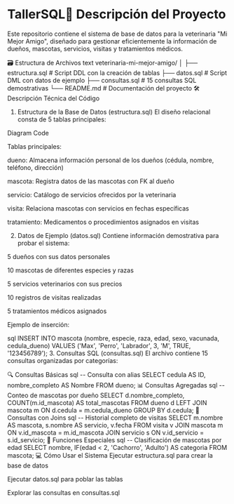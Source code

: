 # TallerSQL📌 Descripción del Proyecto
Este repositorio contiene el sistema de base de datos para la veterinaria "Mi Mejor Amigo", diseñado para gestionar eficientemente la información de dueños, mascotas, servicios, visitas y tratamientos médicos.

🗃️ Estructura de Archivos
text
veterinaria-mi-mejor-amigo/
│
├── estructura.sql       # Script DDL con la creación de tablas
├── datos.sql           # Script DML con datos de ejemplo
├── consultas.sql       # 15 consultas SQL demostrativas
└── README.md           # Documentación del proyecto
🛠️ Descripción Técnica del Código
1. Estructura de la Base de Datos (estructura.sql)
El diseño relacional consta de 5 tablas principales:

Diagram
Code

Tablas principales:

dueno: Almacena información personal de los dueños (cédula, nombre, teléfono, dirección)

mascota: Registra datos de las mascotas con FK al dueño

servicio: Catálogo de servicios ofrecidos por la veterinaria

visita: Relaciona mascotas con servicios en fechas específicas

tratamiento: Medicamentos o procedimientos asignados en visitas

2. Datos de Ejemplo (datos.sql)
Contiene información demostrativa para probar el sistema:

5 dueños con sus datos personales

10 mascotas de diferentes especies y razas

5 servicios veterinarios con sus precios

10 registros de visitas realizadas

5 tratamientos médicos asignados

Ejemplo de inserción:

sql
INSERT INTO mascota (nombre, especie, raza, edad, sexo, vacunada, cedula_dueno) VALUES
('Max', 'Perro', 'Labrador', 3, 'M', TRUE, '123456789');
3. Consultas SQL (consultas.sql)
El archivo contiene 15 consultas organizadas por categorías:

🔍 Consultas Básicas
sql
-- Consulta con alias
SELECT cedula AS ID, nombre_completo AS Nombre FROM dueno;
📊 Consultas Agregadas
sql
-- Conteo de mascotas por dueño
SELECT d.nombre_completo, COUNT(m.id_mascota) AS total_mascotas
FROM dueno d LEFT JOIN mascota m ON d.cedula = m.cedula_dueno
GROUP BY d.cedula;
🔗 Consultas con Joins
sql
-- Historial completo de visitas
SELECT m.nombre AS mascota, s.nombre AS servicio, v.fecha
FROM visita v
JOIN mascota m ON v.id_mascota = m.id_mascota
JOIN servicio s ON v.id_servicio = s.id_servicio;
🧩 Funciones Especiales
sql
-- Clasificación de mascotas por edad
SELECT nombre, IF(edad < 2, 'Cachorro', 'Adulto') AS categoria
FROM mascota;
💻 Cómo Usar el Sistema
Ejecutar estructura.sql para crear la base de datos

Ejecutar datos.sql para poblar las tablas

Explorar las consultas en consultas.sql

